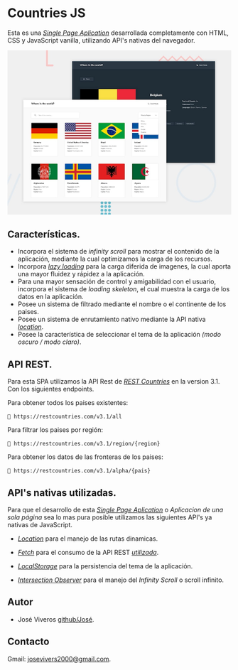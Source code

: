 

# Countries JS

Esta es una *[Single Page Aplication](https://developer.mozilla.org/en-US/docs/Glossary/SPA)* desarrollada completamente con HTML, CSS y JavaScript vanilla, utilizando API's nativas del navegador.

!["Preview de la aplicacion"](./img/desktop-preview.jpg)

## Características.

* Incorpora el sistema de *infinity scroll* para mostrar el contenido de la aplicación, mediante la cual optimizamos la carga de los recursos.
* Incorpora *[lazy loading](https://developer.mozilla.org/en-US/docs/Web/Performance/Lazy_loading)* para la carga diferida de imagenes, la cual aporta una mayor fluidez y rápidez a la aplicación.
* Para una mayor sensación de control y amigabilidad con el usuario, incorpora  el sistema de *loading skeleton*, el cual muestra la carga de los datos en la aplicación.
* Posee un sistema de filtrado mediante el nombre o el continente de los paises.
* Posee un sistema de enrutamiento nativo mediante la API nativa *[location](https://developer.mozilla.org/en-US/docs/Web/API/Window/location)*.
* Posee la característica de seleccionar el tema de la aplicación *(modo oscuro / modo claro)*. 

## API REST.
Para esta SPA utilizamos la API Rest de *[REST Countries]("https://restcountries.com/")* en la version 3.1. Con los siguientes endpoints.

Para obtener todos los paises existentes:
```
🔗 https://restcountries.com/v3.1/all
```

Para filtrar los paises por región:

```
🔗 https://restcountries.com/v3.1/region/{region}
```

Para obtener los datos de las fronteras de los paises:

```
🔗 https://restcountries.com/v3.1/alpha/{pais}
```

## API's nativas utilizadas.
Para que el desarrollo de esta *[Single Page Aplication](https://developer.mozilla.org/en-US/docs/Glossary/SPA)* o *Aplicacion de una sola página* sea lo mas pura posible utilizamos las siguientes API's ya nativas de JavaScript.

* *[Location](https://developer.mozilla.org/en-US/docs/Web/API/Window/location)* para el manejo de las rutas dinamicas.

* *[Fetch](https://developer.mozilla.org/en-US/docs/Web/API/Fetch_API/Using_Fetch)* para el consumo de la API REST *[utilizada](#api-rest)*.

* *[LocalStorage](https://developer.mozilla.org/en-US/docs/Web/API/Window/localStorage)* para la persistencia del tema de la aplicación.

* *[Intersection Observer](https://developer.mozilla.org/en-US/docs/Web/API/Intersection_Observer_API)* para el manejo del *Infinity Scroll* o scroll infinito.

## Autor

* José Viveros [github/José](https://github.com/FedericoViveros2000).

## Contacto
Gmail: [josevivers2000@gmail.com](josevivers2000@gmail.com).

